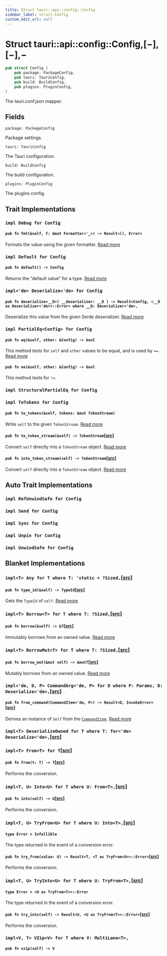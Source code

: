 ```yaml
---
title: Struct tauri::api::config::Config
sidebar_label: struct.Config
custom_edit_url: null
---
```


# Struct tauri::api::config::Config,\[−],\[−],−

```rs
pub struct Config {
    pub package: PackageConfig,
    pub tauri: TauriConfig,
    pub build: BuildConfig,
    pub plugins: PluginConfig,
}
```

The tauri.conf.json mapper.

## Fields

`package: PackageConfig`

Package settings.

`tauri: TauriConfig`

The Tauri configuration.

`build: BuildConfig`

The build configuration.

`plugins: PluginConfig`

The plugins config.

## Trait Implementations

### `impl Debug for Config`

#### `pub fn fmt(&self, f: &mut Formatter<'_>) -> Result<(), Error>`

Formats the value using the given formatter. [Read more](https://doc.rust-lang.org/nightly/core/fmt/trait.Debug.html#tymethod.fmt)

### `impl Default for Config`

#### `pub fn default() -> Config`

Returns the “default value” for a type. [Read more](https://doc.rust-lang.org/nightly/core/default/trait.Default.html#tymethod.default)

### `impl<'de> Deserialize<'de> for Config`

#### `pub fn deserialize<__D>( __deserializer: __D ) -> Result<Config, <__D as Deserializer<'de>>::Error> where __D: Deserializer<'de>,`

Deserialize this value from the given Serde deserializer. [Read more](https://docs.rs/serde/1.0.126/serde/de/trait.Deserialize.html#tymethod.deserialize)

### `impl PartialEq<Config> for Config`

#### `pub fn eq(&self, other: &Config) -> bool`

This method tests for `self` and `other` values to be equal, and is used by `==`. [Read more](https://doc.rust-lang.org/nightly/core/cmp/trait.PartialEq.html#tymethod.eq)

#### `pub fn ne(&self, other: &Config) -> bool`

This method tests for `!=`.

### `impl StructuralPartialEq for Config`

### `impl ToTokens for Config`

#### `pub fn to_tokens(&self, tokens: &mut TokenStream)`

Write `self` to the given `TokenStream`. [Read more](https://docs.rs/quote/1.0.9/quote/to_tokens/trait.ToTokens.html#tymethod.to_tokens)

#### `pub fn to_token_stream(&self) -> TokenStream`[\[src\]](https://docs.rs/quote/1.0.9/src/quote/to_tokens.rs.html#61 "goto source code")

Convert `self` directly into a `TokenStream` object. [Read more](https://docs.rs/quote/1.0.9/quote/to_tokens/trait.ToTokens.html#method.to_token_stream)

#### `pub fn into_token_stream(self) -> TokenStream`[\[src\]](https://docs.rs/quote/1.0.9/src/quote/to_tokens.rs.html#71-73 "goto source code")

Convert `self` directly into a `TokenStream` object. [Read more](https://docs.rs/quote/1.0.9/quote/to_tokens/trait.ToTokens.html#method.into_token_stream)

## Auto Trait Implementations

### `impl RefUnwindSafe for Config`

### `impl Send for Config`

### `impl Sync for Config`

### `impl Unpin for Config`

### `impl UnwindSafe for Config`

## Blanket Implementations

### `impl<T> Any for T where T: 'static + ?Sized,`[\[src\]](https://doc.rust-lang.org/nightly/src/core/any.rs.html#131-135 "goto source code")

#### `pub fn type_id(&self) -> TypeId`[\[src\]](https://doc.rust-lang.org/nightly/src/core/any.rs.html#132 "goto source code")

Gets the `TypeId` of `self`. [Read more](https://doc.rust-lang.org/nightly/core/any/trait.Any.html#tymethod.type_id)

### `impl<T> Borrow<T> for T where T: ?Sized,`[\[src\]](https://doc.rust-lang.org/nightly/src/core/borrow.rs.html#208-213 "goto source code")

#### `pub fn borrow(&self) -> &T`[\[src\]](https://doc.rust-lang.org/nightly/src/core/borrow.rs.html#210 "goto source code")

Immutably borrows from an owned value. [Read more](https://doc.rust-lang.org/nightly/core/borrow/trait.Borrow.html#tymethod.borrow)

### `impl<T> BorrowMut<T> for T where T: ?Sized,`[\[src\]](https://doc.rust-lang.org/nightly/src/core/borrow.rs.html#216-220 "goto source code")

#### `pub fn borrow_mut(&mut self) -> &mutT`[\[src\]](https://doc.rust-lang.org/nightly/src/core/borrow.rs.html#217 "goto source code")

Mutably borrows from an owned value. [Read more](https://doc.rust-lang.org/nightly/core/borrow/trait.BorrowMut.html#tymethod.borrow_mut)

### `impl<'de, D, P> CommandArg<'de, P> for D where P: Params, D: Deserialize<'de>,`[\[src\]](/docs/api/rust/tauri/../../../src/tauri/command.rs#47-52 "goto source code")

#### `pub fn from_command(CommandItem<'de, P>) -> Result<D, InvokeError>`[\[src\]](/docs/api/rust/tauri/../../../src/tauri/command.rs#48-51 "goto source code")

Derives an instance of `Self` from the [`CommandItem`](/docs/api/rust/tauri/../../../tauri/command/struct.CommandItem "CommandItem"). [Read more](/docs/api/rust/tauri/../../../tauri/command/trait.CommandArg#tymethod.from_command)

### `impl<T> DeserializeOwned for T where T: for<'de> Deserialize<'de>,`[\[src\]](https://docs.rs/serde/1.0.126/src/serde/de/mod.rs.html#603 "goto source code")

### `impl<T> From<T> for T`[\[src\]](https://doc.rust-lang.org/nightly/src/core/convert/mod.rs.html#544-548 "goto source code")

#### `pub fn from(t: T) -> T`[\[src\]](https://doc.rust-lang.org/nightly/src/core/convert/mod.rs.html#545 "goto source code")

Performs the conversion.

### `impl<T, U> Into<U> for T where U: From<T>,`[\[src\]](https://doc.rust-lang.org/nightly/src/core/convert/mod.rs.html#533-540 "goto source code")

#### `pub fn into(self) -> U`[\[src\]](https://doc.rust-lang.org/nightly/src/core/convert/mod.rs.html#537 "goto source code")

Performs the conversion.

### `impl<T, U> TryFrom<U> for T where U: Into<T>,`[\[src\]](https://doc.rust-lang.org/nightly/src/core/convert/mod.rs.html#581-590 "goto source code")

#### `type Error = Infallible`

The type returned in the event of a conversion error.

#### `pub fn try_from(value: U) -> Result<T, <T as TryFrom<U>>::Error>`[\[src\]](https://doc.rust-lang.org/nightly/src/core/convert/mod.rs.html#587 "goto source code")

Performs the conversion.

### `impl<T, U> TryInto<U> for T where U: TryFrom<T>,`[\[src\]](https://doc.rust-lang.org/nightly/src/core/convert/mod.rs.html#567-576 "goto source code")

#### `type Error = <U as TryFrom<T>>::Error`

The type returned in the event of a conversion error.

#### `pub fn try_into(self) -> Result<U, <U as TryFrom<T>>::Error>`[\[src\]](https://doc.rust-lang.org/nightly/src/core/convert/mod.rs.html#573 "goto source code")

Performs the conversion.

### `impl<V, T> VZip<V> for T where V: MultiLane<T>,`

#### `pub fn vzip(self) -> V`
